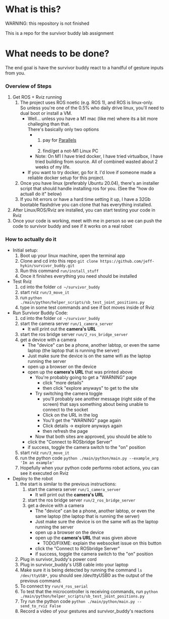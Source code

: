 # What is this?

WARNING: this repository is not finished

This is a repo for the survivor buddy lab assignment


# What needs to be done?

The end goal is have the survivor buddy react to a handful of gesture inputs from you.

### Overview of Steps

1. Get ROS + Rviz running
    1. The project uses ROS noetic (e.g. ROS 1), and ROS is linux-only.<br>So unless you're one of the 0.5% who daily drive linux, you'll need to dual boot or install a VM.
        - Well... unless you have a M1 mac (like me) where its a bit more challeging than that.<br>There's basically only two options
            - 1. pay for [Parallels](https://www.parallels.com/)
            - 2. find/get a not-M1 Linux PC 
            - Note: On M1 I have tried docker, I have tried virtualbox, I have tried building from source. All of combined wasted about 2 weeks of my life.
        - If you want to try docker, go for it. I'd love if someone made a reliable docker setup for this project.
    2. Once you have linux (preferably Ubuntu 20.04), there's an installer script that should handle installing ros for you. (See the "how do actuall do it" below)
    3. If you hit errors or have a hard time setting it up, I have a 32Gb bootable flashdrive you can clone that has everything installed. 
2. After Linux/ROS/Rviz are installed, you can start testing your code in Rviz
3. Once your code is working, meet with me in person so we can push the code to survivor buddy and see if it works on a real robot

### How to actually do it

- Initial setup:
    1. Boot up your linux machine, open the terminal app
    2. Clone and cd into this repo `git clone https://github.com/jeff-hykin/survivor_buddy.git`
    3. Run this command `run/install_stuff`
    4. Once it finishes everything you need should be installed
- Test Rviz
    1. cd into the folder `cd ~/survivor_buddy`
    2. start rviz `run/3_move_it`
    3. run `python ./main/python/helper_scripts/sb_test_joint_positions.py`
    4. type in some test commands and see if bot moves inside of Rviz
- Run Survivor Buddy Code:
    1. cd into the folder `cd ~/survivor_buddy`
    2. start the camera server `run/1_camera_server`
        - It will print out the **camera's URL**
    3. start the ros bridge server `run/2_ros_bridge_server`
    4. get a device with a camera
        - The "device" can be a phone, another labtop, or even the same laptop (the laptop that is running the server)
        - Just make sure the device is on the same wifi as the laptop running the server
        - open up a browser on the device
        - open up the **camera's URL** that was printed above
            - You're probably going to get a "WARNING" page
                - click "more details"
                - then click "explore anyways" to get to the site
            - Try switching the camera toggle
                - you'll probably see another message (right side of the screen) that says something about being unable to connect to the socket
                - Click on the URL in the log
                - You'll get the "WARNING" page again
                - Click details -> explore anyways again
                - then refresh the page
            - Now that both sites are approved, you should be able to 
        - click the "Connect to ROSbridge Server"
        - if success, toggle the camera switch to the "on" position
    5. start rviz `run/3_move_it`
    6. run the python code `python ./main/python/main.py --example_arg 'Im an example'`
    7. Hopefully when your python code performs robot actions, you can see it executed on Rviz
- Deploy to the robot
    1. the start is similar to the previous instructions:
        1. start the camera server `run/1_camera_server`
            - It will print out the **camera's URL**
        2. start the ros bridge server `run/2_ros_bridge_server`
        3. get a device with a camera
            - The "device" can be a phone, another labtop, or even the same laptop (the laptop that is running the server)
            - Just make sure the device is on the same wifi as the laptop running the server
            - open up a browser on the device
            - open up the **camera's URL** that was given above
                - TODO/FIXME: explain the websocket issue on this button
            - click the "Connect to ROSbridge Server"
            - if success, toggle the camera switch to the "on" position
    2. Plug in survivor_buddy's power cord
    3. Plug in survivor_buddy's USB cable into your laptop
    4. Make sure it is being detected by running the command `ls /dev/ttyUSB*`, you should see /dev/ttyUSB0 as the output of the previous command.
    5. To connect try `run/4_ros_serial`
    6. To test that the microcontroller is receiving commands, run `python ./main/python/helper_scripts/sb_test_joint_positions.py`
    7. Try run the python code `python ./main/python/main.py --send_to_rviz False`
    8. Record a video of your gestures and survivor_buddy's reactions